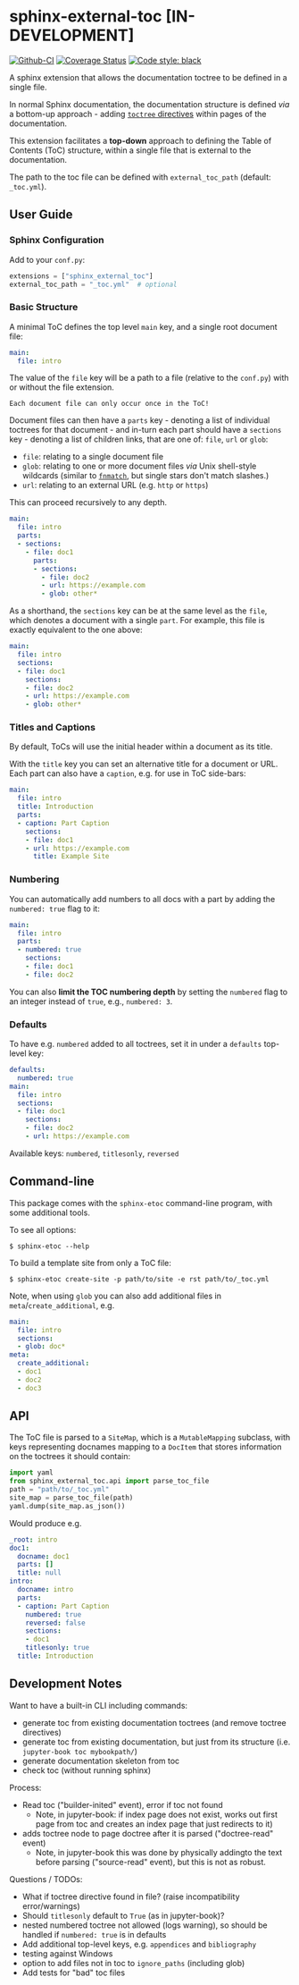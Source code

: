 # sphinx-external-toc [IN-DEVELOPMENT]

[![Github-CI][github-ci]][github-link]
[![Coverage Status][codecov-badge]][codecov-link]
[![Code style: black][black-badge]][black-link]

A sphinx extension that allows the documentation toctree to be defined in a single file.

In normal Sphinx documentation, the documentation structure is defined *via* a bottom-up approach - adding [`toctree` directives](https://www.sphinx-doc.org/en/master/usage/restructuredtext/directives.html#table-of-contents) within pages of the documentation.

This extension facilitates a **top-down** approach to defining the Table of Contents (ToC) structure, within a single file that is external to the documentation.

The path to the toc file can be defined with `external_toc_path` (default: `_toc.yml`).

## User Guide

### Sphinx Configuration

Add to your `conf.py`:

```python
extensions = ["sphinx_external_toc"]
external_toc_path = "_toc.yml"  # optional
```

### Basic Structure

A minimal ToC defines the top level `main` key, and a single root document file:

```yaml
main:
  file: intro
```

The value of the `file` key will be a path to a file (relative to the `conf.py`) with or without the file extension.

```{important}
Each document file can only occur once in the ToC!
```

Document files can then have a `parts` key - denoting a list of individual toctrees for that document - and in-turn each part should have a `sections` key - denoting a list of children links, that are one of: `file`, `url` or `glob`:

- `file`: relating to a single document file
- `glob`: relating to one or more document files *via* Unix shell-style wildcards (similar to [`fnmatch`](https://docs.python.org/3/library/fnmatch.html), but single stars don't match slashes.)
- `url`: relating to an external URL (e.g. `http` or `https`)

This can proceed recursively to any depth.

```yaml
main:
  file: intro
  parts:
  - sections:
    - file: doc1
      parts:
      - sections:
        - file: doc2
        - url: https://example.com
        - glob: other*
```

As a shorthand, the `sections` key can be at the same level as the `file`, which denotes a document with a single `part`.
For example, this file is exactly equivalent to the one above:

```yaml
main:
  file: intro
  sections:
  - file: doc1
    sections:
    - file: doc2
    - url: https://example.com
    - glob: other*
```

### Titles and Captions

By default, ToCs will use the initial header within a document as its title.

With the `title` key you can set an alternative title for a document or URL.
Each part can also have a `caption`, e.g. for use in ToC side-bars:

```yaml
main:
  file: intro
  title: Introduction
  parts:
  - caption: Part Caption
    sections:
    - file: doc1
    - url: https://example.com
      title: Example Site
```

### Numbering

You can automatically add numbers to all docs with a part by adding the `numbered: true` flag to it:

```yaml
main:
  file: intro
  parts:
  - numbered: true
    sections:
    - file: doc1
    - file: doc2
```

You can also **limit the TOC numbering depth** by setting the `numbered` flag to an integer instead of `true`, e.g., `numbered: 3`.

### Defaults

To have e.g. `numbered` added to all toctrees, set it in under a `defaults` top-level key:

```yaml
defaults:
  numbered: true
main:
  file: intro
  sections:
  - file: doc1
    sections:
    - file: doc2
    - url: https://example.com
```

Available keys: `numbered`, `titlesonly`, `reversed`

## Command-line

This package comes with the `sphinx-etoc` command-line program, with some additional tools.

To see all options:

```console
$ sphinx-etoc --help
```

To build a template site from only a ToC file:

```console
$ sphinx-etoc create-site -p path/to/site -e rst path/to/_toc.yml
```

Note, when using `glob` you can also add additional files in `meta`/`create_additional`, e.g.

```yaml
main:
  file: intro
  sections:
  - glob: doc*
meta:
  create_additional:
  - doc1
  - doc2
  - doc3
```

## API

The ToC file is parsed to a `SiteMap`, which is a `MutableMapping` subclass, with keys representing docnames mapping to a `DocItem` that stores information on the toctrees it should contain:

```python
import yaml
from sphinx_external_toc.api import parse_toc_file
path = "path/to/_toc.yml"
site_map = parse_toc_file(path)
yaml.dump(site_map.as_json())
```

Would produce e.g.

```yaml
_root: intro
doc1:
  docname: doc1
  parts: []
  title: null
intro:
  docname: intro
  parts:
  - caption: Part Caption
    numbered: true
    reversed: false
    sections:
    - doc1
    titlesonly: true
  title: Introduction
```

## Development Notes

Want to have a built-in CLI including commands:

- generate toc from existing documentation toctrees (and remove toctree directives)
- generate toc from existing documentation, but just from its structure (i.e. `jupyter-book toc mybookpath/`)
- generate documentation skeleton from toc
- check toc (without running sphinx)

Process:

- Read toc ("builder-inited" event), error if toc not found
  - Note, in jupyter-book: if index page does not exist, works out first page from toc and creates an index page that just redirects to it)
- adds toctree node to page doctree after it is parsed ("doctree-read" event)
  - Note, in jupyter-book this was done by physically addingto the text before parsing ("source-read" event), but this is not as robust.

Questions / TODOs:

- What if toctree directive found in file? (raise incompatibility error/warnings)
- Should `titlesonly` default to `True` (as in jupyter-book)?
- nested numbered toctree not allowed (logs warning), so should be handled if `numbered: true` is in defaults
- Add additional top-level keys, e.g. `appendices` and `bibliography`
- testing against Windows
- option to add files not in toc to `ignore_paths` (including glob)
- Add tests for "bad" toc files

[github-ci]: https://github.com/executablebooks/sphinx-external-toc/workflows/continuous-integration/badge.svg?branch=main
[github-link]: https://github.com/executablebooks/sphinx-external-toc
[codecov-badge]: https://codecov.io/gh/executablebooks/sphinx-external-toc/branch/main/graph/badge.svg
[codecov-link]: https://codecov.io/gh/executablebooks/sphinx-external-toc
[black-badge]: https://img.shields.io/badge/code%20style-black-000000.svg
[black-link]: https://github.com/ambv/black

